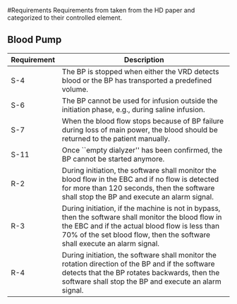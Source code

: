 #Requirements
Requirements from taken from the HD paper and categorized to their controlled element.
## Blood Pump
| Requirement | Description |
---|---
|S-4 | The BP is stopped when either the VRD detects blood or the BP has transported a predefined volume. |
|S-6 | The BP cannot be used for infusion outside the initiation phase, e.g., during saline infusion. |
|S-7 | When the blood flow stops because of BP failure during loss of main power, the blood should be returned to the patient manually. |
|S-11|  Once ``empty dialyzer'' has been confirmed, the BP cannot be started anymore. |
|R-2 | During initiation, the software shall monitor the blood flow in the EBC and if no flow is detected for more than 120 seconds, then the software shall stop the BP and execute an alarm signal. |
|R-3 | During initiation, if the machine is not in bypass, then the software shall monitor the blood flow in the EBC and if the actual blood flow is less than 70% of the set blood flow, then the software shall execute an alarm signal. |
|R-4 | During initiation, the software shall monitor the rotation direction of the BP and if the software detects that the BP rotates backwards, then the software shall stop the BP and execute an alarm signal. |
